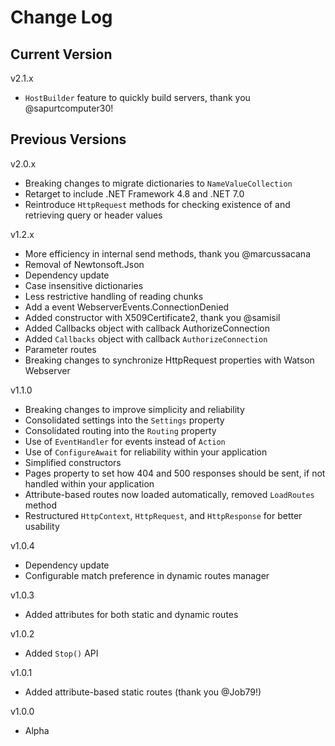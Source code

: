 # Change Log

## Current Version

v2.1.x

- ```HostBuilder``` feature to quickly build servers, thank you @sapurtcomputer30!

## Previous Versions

v2.0.x

- Breaking changes to migrate dictionaries to ```NameValueCollection```
- Retarget to include .NET Framework 4.8 and .NET 7.0
- Reintroduce ```HttpRequest``` methods for checking existence of and retrieving query or header values

v1.2.x

- More efficiency in internal send methods, thank you @marcussacana
- Removal of Newtonsoft.Json
- Dependency update
- Case insensitive dictionaries
- Less restrictive handling of reading chunks
- Add a event WebserverEvents.ConnectionDenied
- Added constructor with X509Certificate2, thank you @samisil
- Added Callbacks object with callback AuthorizeConnection
- Added ```Callbacks``` object with callback ```AuthorizeConnection```
- Parameter routes
- Breaking changes to synchronize HttpRequest properties with Watson Webserver

v1.1.0

- Breaking changes to improve simplicity and reliability
- Consolidated settings into the ```Settings``` property
- Consolidated routing into the ```Routing``` property
- Use of ```EventHandler``` for events instead of ```Action```
- Use of ```ConfigureAwait``` for reliability within your application
- Simplified constructors
- Pages property to set how 404 and 500 responses should be sent, if not handled within your application
- Attribute-based routes now loaded automatically, removed ```LoadRoutes``` method
- Restructured ```HttpContext```, ```HttpRequest```, and ```HttpResponse``` for better usability

v1.0.4

- Dependency update
- Configurable match preference in dynamic routes manager

v1.0.3

- Added attributes for both static and dynamic routes

v1.0.2

- Added ```Stop()``` API

v1.0.1

- Added attribute-based static routes (thank you @Job79!)

v1.0.0

- Alpha 

